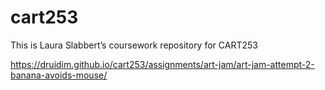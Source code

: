 # cart253
This is Laura Slabbert’s coursework repository for CART253

https://druidim.github.io/cart253/assignments/art-jam/art-jam-attempt-2-banana-avoids-mouse/
